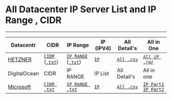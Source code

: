 # All Datacenter IP Server List and IP Range , CIDR

---

| Datacentr | CIDR | IP Range | IP (IPV4) | All Detail's | All in One |
| ---       | ---  | ---      | ---       | ---        | --- |
| [HETZNER](https://github.com/Pymmdrza/Datacenter_List_DataBase_IP/tree/mainx/Hetzner)   | [`CIDR`](https://github.com/Pymmdrza/Datacenter_List_DataBase_IP/blob/mainx/Hetzner/CIDR.md) ([`.txt`](https://github.com/Pymmdrza/Datacenter_List_DataBase_IP/blob/mainx/Hetzner/CIDR.txt)) | [`IP RANGE`](https://github.com/Pymmdrza/Datacenter_List_DataBase_IP/blob/mainx/Hetzner/IPRANGE.md) ([`.txt`](https://github.com/Pymmdrza/Datacenter_List_DataBase_IP/blob/mainx/Hetzner/IP-Range.txt)) | [`IP`](https://github.com/Pymmdrza/Datacenter_List_DataBase_IP/blob/mainx/Hetzner/ip.md)| [`All .csv`](https://github.com/Pymmdrza/Datacenter_List_DataBase_IP/blob/mainx/Hetzner/CIDR-Range.csv) | [`All iP .rar`](https://github.com/Pymmdrza/Datacenter_List_DataBase_IP/blob/mainx/Hetzner/hetznerAllip.rar)   |
|DigitalOcean|CIDR|IP RANGE|IP List|All Detail's|All in one|
| [Microsoft](https://github.com/Pymmdrza/Datacenter_List_DataBase_IP/tree/mainx/Microsoft) | [`CIDR .txt`](https://github.com/Pymmdrza/Datacenter_List_DataBase_IP/blob/mainx/Microsoft/CIDR.txt) | [`IP RANGE .txt`](https://github.com/Pymmdrza/Datacenter_List_DataBase_IP/blob/mainx/Microsoft/IP-RANGE.txt) | [`IP`](https://github.com/Pymmdrza/Datacenter_List_DataBase_IP/blob/mainx/Microsoft/IP.md) | [`All .csv`](https://github.com/Pymmdrza/Datacenter_List_DataBase_IP/blob/mainx/Microsoft/ALLCIDR.csv) | [`IP Part1`](https://github.com/Pymmdrza/Datacenter_List_DataBase_IP/blob/mainx/Microsoft/IPListMicrosoft.part01.rar) [`IP Part2`](https://github.com/Pymmdrza/Datacenter_List_DataBase_IP/blob/mainx/Microsoft/IPListMicrosoft.part02.rar) |
